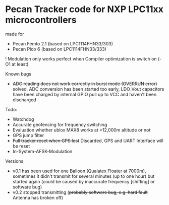 Pecan Tracker code for NXP LPC11xx microcontrollers
===================================================

made for
  * Pecan Femto 2.1 (based on LPC1114FHN33/303)
  * Pecan Pico 6 (based on LPC1114FHN33/333)

! Modulation only works perfect when Compiler optimization is switch on (-O1 at least)

Known bugs
  * ~~ADC reading does not work correctly in burst mode (OVERRUN error)~~ solved, ADC conversion has been started too early, LDO_Vout capacitors have been charged by internal GPIO pull up to VCC and haven't been discharged

Todo:
  * Watchdog
  * Accurate geofencing for frequency switching
  * Evaluation whether ublox MAX8 works at >12,000m altitude or not
  * GPS jump filter
  * ~~Full tracker reset when GPS lost~~ Discarded, GPS and UART Interface will be reset
  * In-System-AFSK-Modulation

Versions
  * v0.1 has been used for one Balloon (Qualatex Floater at 7000m), sometimes it didn't transmit for several minutes (up to one hour) but started again (could be caused by inaccurate frequency [shifting] or software bug)
  * v0.2 stopped transmitting (~~probably software bug, e.g. hard fault~~ Antenna has broken off)
